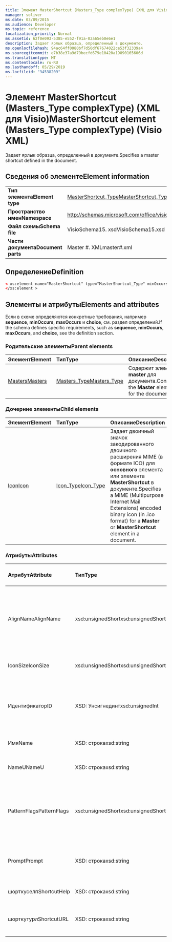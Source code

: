 ```yaml
---
title: Элемент MasterShortcut (Masters_Type complexType) (XML для Visio)
manager: soliver
ms.date: 03/09/2015
ms.audience: Developer
ms.topic: reference
localization_priority: Normal
ms.assetid: 62f0e093-5385-e552-f91a-02a65eb0e6e1
description: Задает ярлык образца, определенный в документе.
ms.openlocfilehash: 94ac64ff0080bf7d50df67674022ce53f32339a4
ms.sourcegitcommit: e7b38e37a9d79becfd679e10420a19890165606d
ms.translationtype: MT
ms.contentlocale: ru-RU
ms.lasthandoff: 05/29/2019
ms.locfileid: "34538209"
---
```

# <a name="mastershortcut-element-masters_type-complextype-visio-xml"></a><span data-ttu-id="11fa5-103">Элемент MasterShortcut (Masters_Type complexType) (XML для Visio)</span><span class="sxs-lookup"><span data-stu-id="11fa5-103">MasterShortcut element (Masters_Type complexType) (Visio XML)</span></span>

<span data-ttu-id="11fa5-104">Задает ярлык образца, определенный в документе.</span><span class="sxs-lookup"><span data-stu-id="11fa5-104">Specifies a master shortcut defined in the document.</span></span>
  
## <a name="element-information"></a><span data-ttu-id="11fa5-105">Сведения об элементе</span><span class="sxs-lookup"><span data-stu-id="11fa5-105">Element information</span></span>

|||
|:-----|:-----|
|<span data-ttu-id="11fa5-106">**Тип элемента**</span><span class="sxs-lookup"><span data-stu-id="11fa5-106">**Element type**</span></span> <br/> |[<span data-ttu-id="11fa5-107">MasterShortcut_Type</span><span class="sxs-lookup"><span data-stu-id="11fa5-107">MasterShortcut_Type</span></span>](mastershortcut_type-complextypevisio-xml.md) <br/> |
|<span data-ttu-id="11fa5-108">**Пространство имен**</span><span class="sxs-lookup"><span data-stu-id="11fa5-108">**Namespace**</span></span> <br/> |http://schemas.microsoft.com/office/visio/2012/main  <br/> |
|<span data-ttu-id="11fa5-109">**Файл схемы**</span><span class="sxs-lookup"><span data-stu-id="11fa5-109">**Schema file**</span></span> <br/> |<span data-ttu-id="11fa5-110">VisioSchema15. xsd</span><span class="sxs-lookup"><span data-stu-id="11fa5-110">VisioSchema15.xsd</span></span>  <br/> |
|<span data-ttu-id="11fa5-111">**Части документа**</span><span class="sxs-lookup"><span data-stu-id="11fa5-111">**Document parts**</span></span> <br/> |<span data-ttu-id="11fa5-112">Master #. XML</span><span class="sxs-lookup"><span data-stu-id="11fa5-112">master#.xml</span></span>  <br/> |
   
## <a name="definition"></a><span data-ttu-id="11fa5-113">Определение</span><span class="sxs-lookup"><span data-stu-id="11fa5-113">Definition</span></span>

```XML
< xs:element name="MasterShortcut" type="MasterShortcut_Type" minOccurs="0" maxOccurs="unbounded" >
</xs:element >
```

## <a name="elements-and-attributes"></a><span data-ttu-id="11fa5-114">Элементы и атрибуты</span><span class="sxs-lookup"><span data-stu-id="11fa5-114">Elements and attributes</span></span>

<span data-ttu-id="11fa5-115">Если в схеме определяются конкретные требования, например **sequence**, **minOccurs**, **maxOccurs** и **choice**, см. раздел определений.</span><span class="sxs-lookup"><span data-stu-id="11fa5-115">If the schema defines specific requirements, such as **sequence**, **minOccurs**, **maxOccurs**, and **choice**, see the definition section.</span></span> 
  
### <a name="parent-elements"></a><span data-ttu-id="11fa5-116">Родительские элементы</span><span class="sxs-lookup"><span data-stu-id="11fa5-116">Parent elements</span></span>

|<span data-ttu-id="11fa5-117">**Элемент**</span><span class="sxs-lookup"><span data-stu-id="11fa5-117">**Element**</span></span>|<span data-ttu-id="11fa5-118">**Тип**</span><span class="sxs-lookup"><span data-stu-id="11fa5-118">**Type**</span></span>|<span data-ttu-id="11fa5-119">**Описание**</span><span class="sxs-lookup"><span data-stu-id="11fa5-119">**Description**</span></span>|
|:-----|:-----|:-----|
|[<span data-ttu-id="11fa5-120">Masters</span><span class="sxs-lookup"><span data-stu-id="11fa5-120">Masters</span></span>](masters-elementvisio-xml.md) <br/> |[<span data-ttu-id="11fa5-121">Masters_Type</span><span class="sxs-lookup"><span data-stu-id="11fa5-121">Masters_Type</span></span>](masters_type-complextypevisio-xml.md) <br/> |<span data-ttu-id="11fa5-122">Содержит элементы **master** для документа.</span><span class="sxs-lookup"><span data-stu-id="11fa5-122">Contains the **Master** elements for the document.</span></span>  <br/> |
   
### <a name="child-elements"></a><span data-ttu-id="11fa5-123">Дочерние элементы</span><span class="sxs-lookup"><span data-stu-id="11fa5-123">Child elements</span></span>

|<span data-ttu-id="11fa5-124">**Элемент**</span><span class="sxs-lookup"><span data-stu-id="11fa5-124">**Element**</span></span>|<span data-ttu-id="11fa5-125">**Тип**</span><span class="sxs-lookup"><span data-stu-id="11fa5-125">**Type**</span></span>|<span data-ttu-id="11fa5-126">**Описание**</span><span class="sxs-lookup"><span data-stu-id="11fa5-126">**Description**</span></span>|
|:-----|:-----|:-----|
|[<span data-ttu-id="11fa5-127">Icon</span><span class="sxs-lookup"><span data-stu-id="11fa5-127">Icon</span></span>](icon-element-mastershortcut_type-complextypevisio-xml.md) <br/> |[<span data-ttu-id="11fa5-128">Icon_Type</span><span class="sxs-lookup"><span data-stu-id="11fa5-128">Icon_Type</span></span>](icon_type-complextypevisio-xml.md) <br/> |<span data-ttu-id="11fa5-129">Задает двоичный значок закодированного двоичного расширения MIME (в формате ICO) для **основного** элемента или элемента **MasterShortcut** в документе.</span><span class="sxs-lookup"><span data-stu-id="11fa5-129">Specifies a MIME (Multipurpose Internet Mail Extensions) encoded binary icon (in .ico format) for a **Master** or **MasterShortcut** element in a document.</span></span>  <br/> |
   
### <a name="attributes"></a><span data-ttu-id="11fa5-130">Атрибуты</span><span class="sxs-lookup"><span data-stu-id="11fa5-130">Attributes</span></span>

|<span data-ttu-id="11fa5-131">**Атрибут**</span><span class="sxs-lookup"><span data-stu-id="11fa5-131">**Attribute**</span></span>|<span data-ttu-id="11fa5-132">**Тип**</span><span class="sxs-lookup"><span data-stu-id="11fa5-132">**Type**</span></span>|<span data-ttu-id="11fa5-133">**Обязательный**</span><span class="sxs-lookup"><span data-stu-id="11fa5-133">**Required**</span></span>|<span data-ttu-id="11fa5-134">**Описание**</span><span class="sxs-lookup"><span data-stu-id="11fa5-134">**Description**</span></span>|<span data-ttu-id="11fa5-135">**Возможные значения**</span><span class="sxs-lookup"><span data-stu-id="11fa5-135">**Possible values**</span></span>|
|:-----|:-----|:-----|:-----|:-----|
|<span data-ttu-id="11fa5-136">AlignName</span><span class="sxs-lookup"><span data-stu-id="11fa5-136">AlignName</span></span>  <br/> |<span data-ttu-id="11fa5-137">xsd:unsignedShort</span><span class="sxs-lookup"><span data-stu-id="11fa5-137">xsd:unsignedShort</span></span>  <br/> |<span data-ttu-id="11fa5-138">необязательный</span><span class="sxs-lookup"><span data-stu-id="11fa5-138">optional</span></span>  <br/> |<span data-ttu-id="11fa5-139">Указывает, выровнен ли текст элемента в окне набора элементов слева, справа или по центру.</span><span class="sxs-lookup"><span data-stu-id="11fa5-139">Specifies whether the element's text in the stencil window is aligned left, right, or center.</span></span>  <br/> |<span data-ttu-id="11fa5-140">Значения для типа xsd:unsignedShort.</span><span class="sxs-lookup"><span data-stu-id="11fa5-140">Values of the xsd:unsignedShort type.</span></span>  <br/> |
|<span data-ttu-id="11fa5-141">IconSize</span><span class="sxs-lookup"><span data-stu-id="11fa5-141">IconSize</span></span>  <br/> |<span data-ttu-id="11fa5-142">xsd:unsignedShort</span><span class="sxs-lookup"><span data-stu-id="11fa5-142">xsd:unsignedShort</span></span>  <br/> |<span data-ttu-id="11fa5-143">необязательный</span><span class="sxs-lookup"><span data-stu-id="11fa5-143">optional</span></span>  <br/> |<span data-ttu-id="11fa5-144">Размер значка элемента.</span><span class="sxs-lookup"><span data-stu-id="11fa5-144">The size of the element's icon.</span></span>  <br/> |<span data-ttu-id="11fa5-145">Значения для типа xsd:unsignedShort.</span><span class="sxs-lookup"><span data-stu-id="11fa5-145">Values of the xsd:unsignedShort type.</span></span>  <br/> |
|<span data-ttu-id="11fa5-146">Идентификатор</span><span class="sxs-lookup"><span data-stu-id="11fa5-146">ID</span></span>  <br/> |<span data-ttu-id="11fa5-147">XSD: Унсигнединт</span><span class="sxs-lookup"><span data-stu-id="11fa5-147">xsd:unsignedInt</span></span>  <br/> |<span data-ttu-id="11fa5-148">Обязательный</span><span class="sxs-lookup"><span data-stu-id="11fa5-148">required</span></span>  <br/> |<span data-ttu-id="11fa5-149">Уникальный идентификатор элемента в родительском элементе.</span><span class="sxs-lookup"><span data-stu-id="11fa5-149">The unique ID of the element within its parent element.</span></span>  <br/> |<span data-ttu-id="11fa5-150">Значения типа XSD: Унсигнединт.</span><span class="sxs-lookup"><span data-stu-id="11fa5-150">Values of the xsd:unsignedInt type.</span></span>  <br/> |
|<span data-ttu-id="11fa5-151">Имя</span><span class="sxs-lookup"><span data-stu-id="11fa5-151">Name</span></span>  <br/> |<span data-ttu-id="11fa5-152">XSD: строка</span><span class="sxs-lookup"><span data-stu-id="11fa5-152">xsd:string</span></span>  <br/> |<span data-ttu-id="11fa5-153">необязательный</span><span class="sxs-lookup"><span data-stu-id="11fa5-153">optional</span></span>  <br/> |<span data-ttu-id="11fa5-154">Имя элемента.</span><span class="sxs-lookup"><span data-stu-id="11fa5-154">The name of the element.</span></span>  <br/> |<span data-ttu-id="11fa5-155">Значения типа String: XSD.</span><span class="sxs-lookup"><span data-stu-id="11fa5-155">Values of the xsd:string type.</span></span>  <br/> |
|<span data-ttu-id="11fa5-156">NameU</span><span class="sxs-lookup"><span data-stu-id="11fa5-156">NameU</span></span>  <br/> |<span data-ttu-id="11fa5-157">XSD: строка</span><span class="sxs-lookup"><span data-stu-id="11fa5-157">xsd:string</span></span>  <br/> |<span data-ttu-id="11fa5-158">необязательный</span><span class="sxs-lookup"><span data-stu-id="11fa5-158">optional</span></span>  <br/> |<span data-ttu-id="11fa5-159">Универсальное имя элемента.</span><span class="sxs-lookup"><span data-stu-id="11fa5-159">The universal name of the element.</span></span>  <br/> |<span data-ttu-id="11fa5-160">Значения типа String: XSD.</span><span class="sxs-lookup"><span data-stu-id="11fa5-160">Values of the xsd:string type.</span></span>  <br/> |
|<span data-ttu-id="11fa5-161">PatternFlags</span><span class="sxs-lookup"><span data-stu-id="11fa5-161">PatternFlags</span></span>  <br/> |<span data-ttu-id="11fa5-162">xsd:unsignedShort</span><span class="sxs-lookup"><span data-stu-id="11fa5-162">xsd:unsignedShort</span></span>  <br/> |<span data-ttu-id="11fa5-163">необязательный</span><span class="sxs-lookup"><span data-stu-id="11fa5-163">optional</span></span>  <br/> |<span data-ttu-id="11fa5-164">Определяет, является ли основной пользователь нестандартным шаблоном.</span><span class="sxs-lookup"><span data-stu-id="11fa5-164">Determines whether a master behaves as a custom pattern.</span></span>  <br/> |<span data-ttu-id="11fa5-165">Значения для типа xsd:unsignedShort.</span><span class="sxs-lookup"><span data-stu-id="11fa5-165">Values of the xsd:unsignedShort type.</span></span>  <br/> |
|<span data-ttu-id="11fa5-166">Prompt</span><span class="sxs-lookup"><span data-stu-id="11fa5-166">Prompt</span></span>  <br/> |<span data-ttu-id="11fa5-167">XSD: строка</span><span class="sxs-lookup"><span data-stu-id="11fa5-167">xsd:string</span></span>  <br/> |<span data-ttu-id="11fa5-168">необязательный</span><span class="sxs-lookup"><span data-stu-id="11fa5-168">optional</span></span>  <br/> |<span data-ttu-id="11fa5-169">Строка состояния и приглашение подсказки для элемента.</span><span class="sxs-lookup"><span data-stu-id="11fa5-169">The status bar and tool tip prompt for the element.</span></span>  <br/> |<span data-ttu-id="11fa5-170">Значения типа String: XSD.</span><span class="sxs-lookup"><span data-stu-id="11fa5-170">Values of the xsd:string type.</span></span>  <br/> |
|<span data-ttu-id="11fa5-171">шорткуселп</span><span class="sxs-lookup"><span data-stu-id="11fa5-171">ShortcutHelp</span></span>  <br/> |<span data-ttu-id="11fa5-172">XSD: строка</span><span class="sxs-lookup"><span data-stu-id="11fa5-172">xsd:string</span></span>  <br/> |<span data-ttu-id="11fa5-173">необязательный</span><span class="sxs-lookup"><span data-stu-id="11fa5-173">optional</span></span>  <br/> |<span data-ttu-id="11fa5-174">Строка справки для элемента.</span><span class="sxs-lookup"><span data-stu-id="11fa5-174">A help string for the element.</span></span>  <br/> |<span data-ttu-id="11fa5-175">Значения типа String: XSD.</span><span class="sxs-lookup"><span data-stu-id="11fa5-175">Values of the xsd:string type.</span></span>  <br/> |
|<span data-ttu-id="11fa5-176">шорткутурл</span><span class="sxs-lookup"><span data-stu-id="11fa5-176">ShortcutURL</span></span>  <br/> |<span data-ttu-id="11fa5-177">XSD: строка</span><span class="sxs-lookup"><span data-stu-id="11fa5-177">xsd:string</span></span>  <br/> |<span data-ttu-id="11fa5-178">необязательный</span><span class="sxs-lookup"><span data-stu-id="11fa5-178">optional</span></span>  <br/> |<span data-ttu-id="11fa5-179">URL-адрес элемента **MasterShortcut** .</span><span class="sxs-lookup"><span data-stu-id="11fa5-179">A URL to a **MasterShortcut** element.</span></span>  <br/> |<span data-ttu-id="11fa5-180">Значения типа String: XSD.</span><span class="sxs-lookup"><span data-stu-id="11fa5-180">Values of the xsd:string type.</span></span>  <br/> |
   

